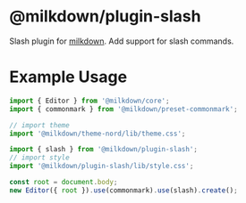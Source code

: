 # @milkdown/plugin-slash

Slash plugin for [milkdown](https://saul-mirone.github.io/milkdown/).
Add support for slash commands.

# Example Usage

```typescript
import { Editor } from '@milkdown/core';
import { commonmark } from '@milkdown/preset-commonmark';

// import theme
import '@milkdown/theme-nord/lib/theme.css';

import { slash } from '@milkdown/plugin-slash';
// import style
import '@milkdown/plugin-slash/lib/style.css';

const root = document.body;
new Editor({ root }).use(commonmark).use(slash).create();
```
